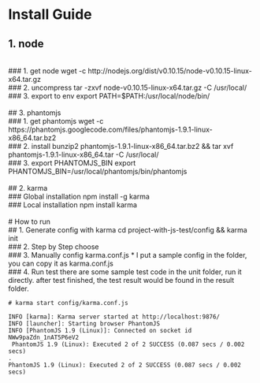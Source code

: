 # Install Guide

## 1. node

</br>
### 1. get node
	wget -c http://nodejs.org/dist/v0.10.15/node-v0.10.15-linux-x64.tar.gz

</br>
### 2. uncompress
	tar -zxvf node-v0.10.15-linux-x64.tar.gz -C /usr/local/

</br>
### 3. export to env
	export PATH=$PATH:/usr/local/node/bin/

</br>
</br>
## 3. phantomjs
</br>
### 1. get phantomjs
	wget -c https://phantomjs.googlecode.com/files/phantomjs-1.9.1-linux-x86_64.tar.bz2
</br>
###	2. install
	bunzip2 phantomjs-1.9.1-linux-x86_64.tar.bz2 && tar xvf phantomjs-1.9.1-linux-x86_64.tar -C /usr/local/
</br>
###	3. export PHANTOMJS_BIN
	export PHANTOMJS_BIN=/usr/local/phantomjs/bin/phantomjs

</br>
</br>
## 2. karma
</br>
### Global installation
	npm install -g karma
</br>
### Local installation
	npm install karma

</br>
</br>
# How to run
</br>
##	1. Generate config with karma
	cd project-with-js-test/config && karma init

</br>
###	2. Step by Step choose

</br>
### 3. Manually config karma.conf.js
* I put a sample config in the folder, you can copy it as karma.conf.js

</br>
### 4. Run test
there are some sample test code in the unit folder, run it directly.
after test finished, the test result would be found in the result folder.

	# karma start config/karma.conf.js

	INFO [karma]: Karma server started at http://localhost:9876/
	INFO [launcher]: Starting browser PhantomJS
	INFO [PhantomJS 1.9 (Linux)]: Connected on socket id NWw9paZdn_1nAT5P6eV2
	 PhantomJS 1.9 (Linux): Executed 2 of 2 SUCCESS (0.087 secs / 0.002 secs)
	.
	PhantomJS 1.9 (Linux): Executed 2 of 2 SUCCESS (0.087 secs / 0.002 secs)
